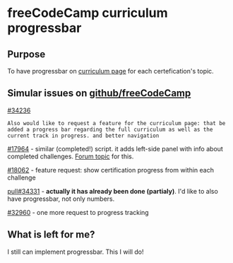 # freeCodeCamp curriculum progressbar

## Purpose

To have progressbar on [curriculum page](https://learn.freecodecamp.org) for each certefication's topic.

## Simular issues on [github/freeCodeCamp](https://github.com/freeCodeCamp/freeCodeCamp/issues/) 

[#34236](https://github.com/freeCodeCamp/freeCodeCamp/issues/34236)

`
Also would like to request a feature for the curriculum page: that be added a progress bar regarding the full curriculum as well as the current track in progress. and better navigation
`

[#17964](https://github.com/freeCodeCamp/freeCodeCamp/issues/17964)  - similar (completed!) script. it adds left-side panel with info about completed challenges. [Forum topic](https://forum.freecodecamp.org/t/display-your-learning-progress-in-numbers/213065) for this.

[#18062](https://github.com/freeCodeCamp/freeCodeCamp/issues/18062) - feature request: show certification progress from within each challenge 

[pull#34331](https://github.com/freeCodeCamp/freeCodeCamp/pull/34331) - **actually it has already been done (partialy)**. I'd like to also have progressbar, not only numbers.

[#32960](https://github.com/freeCodeCamp/freeCodeCamp/issues/32960) - one more request to progress tracking

## What is left for me?

I still can implement progressbar. This I will do!
